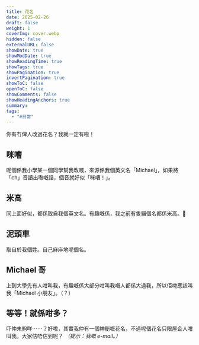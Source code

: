 ```yaml
---
title: 花名
date: 2025-02-26
draft: false
weight: 1
coverImg: cover.webp
hidden: false
externalURL: false
showDate: true
showModDate: true
showReadingTime: true
showTags: true
showPagination: true
invertPagination: true
showToC: false
openToC: false
showComments: false
showHeadingAnchors: true
summary: 
tags:
  - "#日常"
---
```

你有冇俾人改過花名？我就一定有啦！

## 咪嘈
呢個係我小學某一個同學幫我改嘅，來源係我個英文名「Michael」，如果將 「ch」音讀出嚟嘅話，個音就好似「咪嘈！」。

## 米高
同上面好似，都係取自我個英文名。有趣嘅係，我之前有隻貓個名都係米高。🤣

## 泥頭車
取自於我個姓。自己麻麻地呢個名。

## Michael 哥
上到大學先有人咁叫我，有趣嘅係大部分咁叫我嘅人都係大過我，所以佢哋應該叫我「Michael 小朋友」。（？）

## 等等！就係咁多？
吓仲未夠咩⋯⋯？好啦，其實我仲有一個神秘嘅花名，不過呢個花名只限屋企人咁叫我。大家估唔估到呢？ _（提示：我嘅 e-mail。）_